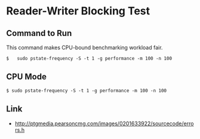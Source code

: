 # Reader-Writer Blocking Test


## Command to Run
This command makes CPU-bound benchmarking workload fair.

````
$   sudo pstate-frequency -S -t 1 -g performance -m 100 -n 100
````


## CPU Mode

````
$ sudo pstate-frequency -S -t 1 -g performance -m 100 -n 100
````



## Link
* http://ptgmedia.pearsoncmg.com/images/0201633922/sourcecode/errors.h